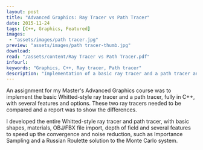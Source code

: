 ```yaml
---
layout: post
title: "Advanced Graphics: Ray Tracer vs Path Tracer"
date: 2015-11-24
tags: [C++, Graphics, Featured]
images:
 - "assets/images/path tracer.jpg"
preview: "assets/images/path tracer-thumb.jpg"
download:
read: "/assets/content/Ray Tracer vs Path Tracer.pdf"
infourl:
keywords: "Graphics, C++, Ray tracer, Path tracer"
description: "Implementation of a basic ray tracer and a path tracer and a comparison between them"
---
```


An assignment for my Master's Advanced Graphics course was to implement the basic Whitted-style ray tracer and a path tracer, fully in C++, with several features and options. These two ray tracers needed to be compared and a report was to show the differences.

I developed the entire Whitted-style ray tracer and path tracer, with basic shapes, materials, OBJ/FBX file import, depth of field and several features to speed up the convergence and noise reduction, such as Importance Sampling and a Russian Roulette solution to the Monte Carlo system.